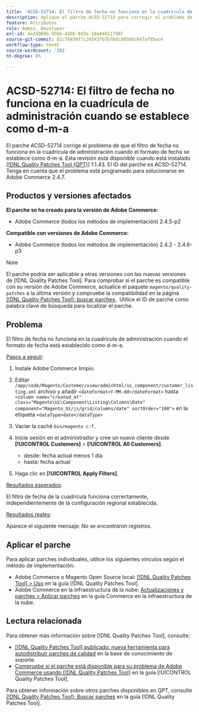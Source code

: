 ```yaml
---
title: 'ACSD-52714: El filtro de fecha no funciona en la cuadrícula de administración cuando se establece como d-m-a'
description: Aplique el parche ACSD-52714 para corregir el problema de Adobe Commerce en el que el filtro de fecha no funciona en la cuadrícula de administración cuando el formato de fecha se establece como d-m-a.
feature: Attributes
role: Admin, Developer
exl-id: 4a34900b-9566-41bb-8d3e-18a440117907
source-git-commit: 81c78439f7c243437b7b76dc80560c847af95ace
workflow-type: tm+mt
source-wordcount: '381'
ht-degree: 0%

---
```


# ACSD-52714: El filtro de fecha no funciona en la cuadrícula de administración cuando se establece como d-m-a

El parche ACSD-52714 corrige el problema de que el filtro de fecha no funciona en la cuadrícula de administración cuando el formato de fecha se establece como d-m-a. Esta revisión está disponible cuando está instalado [[!DNL Quality Patches Tool (QPT)]](https://experienceleague.adobe.com/es/docs/commerce-knowledge-base/kb/announcements/commerce-announcements/magento-quality-patches-released-new-tool-to-self-serve-quality-patches) 1.1.43. El ID del parche es ACSD-52714. Tenga en cuenta que el problema está programado para solucionarse en Adobe Commerce 2.4.7.

## Productos y versiones afectados

**El parche se ha creado para la versión de Adobe Commerce:**

* Adobe Commerce (todos los métodos de implementación) 2.4.5-p2

**Compatible con versiones de Adobe Commerce:**

* Adobe Commerce (todos los métodos de implementación) 2.4.2 - 2.4.6-p3

>[!NOTE]
>
>El parche podría ser aplicable a otras versiones con las nuevas versiones de [!DNL Quality Patches Tool]. Para comprobar si el parche es compatible con su versión de Adobe Commerce, actualice el paquete `magento/quality-patches` a la última versión y compruebe la compatibilidad en la página [[!DNL Quality Patches Tool]: buscar parches ](https://experienceleague.adobe.com/tools/commerce-quality-patches/index.html?lang=es). Utilice el ID de parche como palabra clave de búsqueda para localizar el parche.

## Problema

El filtro de fecha no funciona en la cuadrícula de administración cuando el formato de fecha está establecido como d-m-a.

<u>Pasos a seguir</u>:

1. Instale Adobe Commerce limpio.
1. Editar
   `/app/code/Magento/Customer/view/adminhtml/ui_component/customer_listing.xml`
archivo y añadir
   `<dateFormat>Y-MM-dd</dateFormat>`
hasta
   `<column name="created_at" class="Magento\Ui\Component\Listing\Columns\Date" component="Magento_Ui/js/grid/columns/date" sortOrder="100">`
en la etiqueta
   `<dataType>date</dataType>`

1. Vaciar la caché `bin/magento c:f`.
1. Inicie sesión en el administrador y cree un nuevo cliente desde **[!UICONTROL Customers]** > **[!UICONTROL All Customers]**.

   * desde: fecha actual menos 1 día
   * hasta: fecha actual

1. Haga clic en **[!UICONTROL Apply Filters]**.

<u>Resultados esperados</u>:

El filtro de fecha de la cuadrícula funciona correctamente, independientemente de la configuración regional establecida.

<u>Resultados reales</u>:

Aparece el siguiente mensaje: *No se encontraron registros*.

## Aplicar el parche

Para aplicar parches individuales, utilice los siguientes vínculos según el método de implementación:

* Adobe Commerce o Magento Open Source local: [[!DNL Quality Patches Tool] > Uso](/help/tools/quality-patches-tool/usage.md) en la guía [!DNL Quality Patches Tool].
* Adobe Commerce en la infraestructura de la nube: [Actualizaciones y parches > Aplicar parches](https://experienceleague.adobe.com/docs/commerce-cloud-service/user-guide/develop/upgrade/apply-patches.html?lang=es) en la guía Commerce en la infraestructura de la nube.

## Lectura relacionada

Para obtener más información sobre [!DNL Quality Patches Tool], consulte:

* [[!DNL Quality Patches Tool] publicado: nueva herramienta para autodistribuir parches de calidad](https://experienceleague.adobe.com/es/docs/commerce-knowledge-base/kb/announcements/commerce-announcements/magento-quality-patches-released-new-tool-to-self-serve-quality-patches) en la base de conocimiento de soporte.
* [Compruebe si el parche está disponible para su problema de Adobe Commerce usando [!DNL Quality Patches Tool]](/help/tools/quality-patches-tool/patches-available-in-qpt/check-patch-for-magento-issue-with-magento-quality-patches.md) en la guía [!UICONTROL Quality Patches Tool].


Para obtener información sobre otros parches disponibles en QPT, consulte [[!DNL Quality Patches Tool]: Buscar parches](https://experienceleague.adobe.com/tools/commerce-quality-patches/index.html?lang=es) en la guía [!DNL Quality Patches Tool].
